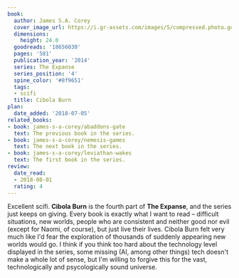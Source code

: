 ```yaml
---
book:
  author: James S.A. Corey
  cover_image_url: https://i.gr-assets.com/images/S/compressed.photo.goodreads.com/books/1405023040l/18656030._SX98_.jpg
  dimensions:
    height: 24.0
  goodreads: '18656030'
  pages: '581'
  publication_year: '2014'
  series: The Expanse
  series_position: '4'
  spine_color: '#8f9651'
  tags:
  - scifi
  title: Cibola Burn
plan:
  date_added: '2018-07-05'
related_books:
- book: james-s-a-corey/abaddons-gate
  text: The previous book in the series.
- book: james-s-a-corey/nemesis-games
  text: The next book in the series.
- book: james-s-a-corey/leviathan-wakes
  text: The first book in the series.
review:
  date_read:
  - 2018-08-01
  rating: 4
---
```


Excellent scifi. **Cibola Burn** is the fourth part of **The Expanse**, and the series just keeps on giving. Every book
is exactly what I want to read – difficult situations, new worlds, people who are consistent and neither
good nor evil (except for Naomi, of course), but just live their lives. Cibola Burn felt very much like I'd fear the
exploration of thousands of suddenly appearing new worlds would go. I think if you think too hard about the technology
level displayed in the series, some missing (AI, among other things) tech doesn't make a whole lot of sense, but I'm
willing to forgive this for the vast, technologically and psycologically sound universe.
